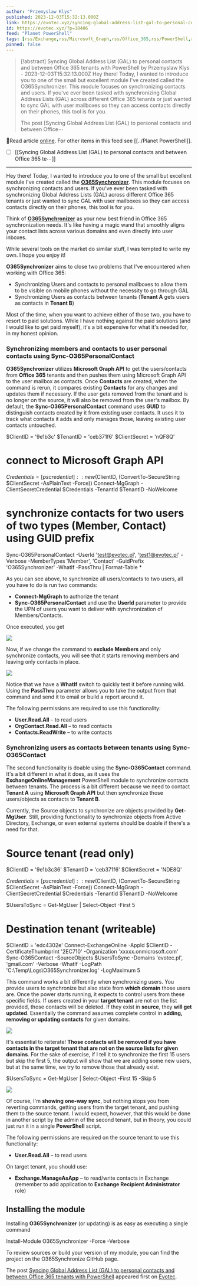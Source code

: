 ```yaml
---
author: "Przemyslaw Klys"
published: 2023-12-03T15:32:13.000Z
link: https://evotec.xyz/syncing-global-address-list-gal-to-personal-contacts-and-between-office-365-tenants-with-powershell/
id: https://evotec.xyz/?p=18406
feed: "Planet PowerShell"
tags: [rss/Exchange,rss/Microsoft_Graph,rss/Office_365,rss/PowerShell,rss/api,rss/exchange,rss/microsoft_graph,rss/office_365,rss/powershell]
pinned: false
---
```

> [!abstract] Syncing Global Address List (GAL) to personal contacts and between Office 365 tenants with PowerShell by Przemyslaw Klys - 2023-12-03T15:32:13.000Z
> Hey there! Today, I wanted to introduce you to one of the small but excellent module I've created called the O365Synchronizer. This module focuses on synchronizing contacts and users. If you've ever been tasked with synchronizing Global Address Lists (GAL) across different Office 365 tenants or just wanted to sync GAL with user mailboxes so they can access contacts directly on their phones, this tool is for you.
> 
> The post [Syncing Global Address List (GAL) to personal contacts and between Office⋯

🔗Read article [online](https://evotec.xyz/syncing-global-address-list-gal-to-personal-contacts-and-between-office-365-tenants-with-powershell/). For other items in this feed see [[../Planet PowerShell]].

- [ ] [[Syncing Global Address List (GAL) to personal contacts and between Office 365 te⋯]]
- - -
Hey there! Today, I wanted to introduce you to one of the small but excellent module I've created called the [**O365Synchronizer**](https://github.com/EvotecIT/O365Synchronizer). This module focuses on synchronizing contacts and users. If you've ever been tasked with synchronizing Global Address Lists (GAL) across different Office 365 tenants or just wanted to sync GAL with user mailboxes so they can access contacts directly on their phones, this tool is for you.

Think of [**O365Synchronizer**](https://github.com/EvotecIT/O365Synchronizer) as your new best friend in Office 365 synchronization needs. It's like having a magic wand that smoothly aligns your contact lists across various domains and even directly into user inboxes.

While several tools on the market do similar stuff, I was tempted to write my own. I hope you enjoy it!

**O365Synchronizer** aims to close two problems that I've encountered when working with Office 365:

- Synchronizing Users and contacts to personal mailboxes to allow them to be visible on mobile phones without the necessity to go through GAL
- Synchronizing Users as contacts between tenants (**Tenant A** gets users as contacts in **Tenant B**)

Most of the time, when you want to achieve either of those two, you have to resort to paid solutions. While I have nothing against the paid solutions (and I would like to get paid myself), it's a bit expensive for what it's needed for, in my honest opinion.

### Synchronizing members and contacts to user personal contacts using Sync-O365PersonalContact

**O365Synchronizer** utilizes **Microsoft Graph API** to get the users/contacts from **Office 365** tenants and then pushes them using Microsoft Graph API to the user mailbox as contacts. Once **Contacts** are created, when the command is rerun, it compares existing **Contacts** for any changes and updates them if necessary. If the user gets removed from the tenant and is no longer on the source, it will also be removed from the user's mailbox. By default, the **Sync-O365PersonalContact** command uses **GUID** to distinguish contacts created by it from existing user contacts. It uses it to track what contacts it adds and only manages those, leaving existing user contacts untouched.

$ClientID = '9e1b3c'
$TenantID = 'ceb371f6'
$ClientSecret = 'nQF8Q'

# connect to Microsoft Graph API
$Credentials = [pscredential]::new($ClientID, (ConvertTo-SecureString $ClientSecret -AsPlainText -Force))
Connect-MgGraph -ClientSecretCredential $Credentials -TenantId $TenantID -NoWelcome

# synchronize contacts for two users of two types (Member, Contact) using GUID prefix
Sync-O365PersonalContact -UserId 'test@evotec.pl', 'test1@evotec.pl' -Verbose -MemberTypes 'Member', 'Contact' -GuidPrefix 'O365Synchronizer' -WhatIf -PassThru | Format-Table *

As you can see above, to synchronize all users/contacts to two users, all you have to do is run two commands:

- **Connect-MgGraph** to authorize the tenant
- **Sync-O365PersonalContact** and use the **UserId** parameter to provide the UPN of users you want to deliver with synchronization of Members/Contacts.

Once executed, you get

[![](https://evotec.xyz/wp-content/uploads/2023/12/img_656b644cea972-1024x668.png)](https://evotec.xyz/wp-content/uploads/2023/12/img_656b644cea972.png)

Now, if we change the command to **exclude Members** and only synchronize contacts, you will see that it starts removing members and leaving only contacts in place.

[![](https://evotec.xyz/wp-content/uploads/2023/12/img_656b6d54a5694-1024x742.png)](https://evotec.xyz/wp-content/uploads/2023/12/img_656b6d54a5694.png)

Notice that we have a **WhatIf** switch to quickly test it before running wild. Using the **PassThru** parameter allows you to take the output from that command and send it to email or build a report around it.

The following permissions are required to use this functionality:

- **User.Read.All** – to read users
- **OrgContact.Read.All** – to read contacts
- **Contacts.ReadWrite** – to write contacts

### Synchronizing users as contacts between tenants using Sync-O365Contact

The second functionality is doable using the **Sync-O365Contact** command. It's a bit different in what it does, as it uses the **ExchangeOnlineManagement** PowerShell module to synchronize contacts between tenants. The process is a bit different because we need to contact **Tenant A** using **Microsoft Graph API** but then synchronize those users/objects as contacts to **Tenant B**.

Currently, the Source objects to synchronize are objects provided by **Get-MgUser**. Still, providing functionality to synchronize objects from Active Directory, Exchange, or even external systems should be doable if there's a need for that.

# Source tenant (read only)
$ClientID = '9e1b3c36'
$TenantID = 'ceb371f6'
$ClientSecret = 'NDE8Q'

$Credentials = [pscredential]::new($ClientID, (ConvertTo-SecureString $ClientSecret -AsPlainText -Force))
Connect-MgGraph -ClientSecretCredential $Credentials -TenantId $TenantID -NoWelcome

$UsersToSync = Get-MgUser | Select-Object -First 5

# Destination tenant (writeable)
$ClientID = 'edc4302e'
Connect-ExchangeOnline -AppId $ClientID -CertificateThumbprint '2EC710' -Organization 'xxxxx.onmicrosoft.com'
Sync-O365Contact -SourceObjects $UsersToSync -Domains 'evotec.pl', 'gmail.com' -Verbose -WhatIf -LogPath 'C:\Temp\Logs\O365Synchronizer.log' -LogMaximum 5

This command works a bit differently when synchronizing users. You provide users to synchronize but also state from **which domain** those users are. Once the power starts running, it expects to control users from these specific fields. If users created in your **target tenant** are not on the list provided, those contacts will be deleted. If they exist in **source**, they **will get updated**. Essentially the command assumes complete control in **adding, removing or updating contacts** for given domains.

[![](https://evotec.xyz/wp-content/uploads/2023/12/img_656b7266b8d78-1024x423.png)](https://evotec.xyz/wp-content/uploads/2023/12/img_656b7266b8d78.png)

It's essential to reiterate! **Those contacts will be removed if you have contacts in the target tenant that are not on the source lists for given domains**. For the sake of exercise, if I tell it to synchronize the first 15 users but skip the first 5, the output will show that we are adding some new users, but at the same time, we try to remove those that already exist.

$UsersToSync = Get-MgUser | Select-Object -First 15 -Skip 5

[![](https://evotec.xyz/wp-content/uploads/2023/12/img_656b74fe51ba5-1024x681.png)](https://evotec.xyz/wp-content/uploads/2023/12/img_656b74fe51ba5.png)

Of course, I'm **showing one-way sync**, but nothing stops you from reverting commands, getting users from the target tenant, and pushing them to the source tenant. I would expect, however, that this would be done in another script by the admin of the second tenant, but in theory, you could just run it in a single **PowerShell** script.

The following permissions are required on the source tenant to use this functionality:

- **User.Read.All** – to read users

On target tenant, you should use:

- **Exchange.ManageAsApp** – to read/write contacts in Exchange (remember to add application to **Exchange Recipient Administrator** role)

## Installing the module

Installing **O365Synchronizer** (or updating) is as easy as executing a single command

Install-Module O365Synchronizer -Force -Verbose

To review sources or build your version of my module, you can find the project on the O365Synchronize GitHub page.

The post [Syncing Global Address List (GAL) to personal contacts and between Office 365 tenants with PowerShell](https://evotec.xyz/syncing-global-address-list-gal-to-personal-contacts-and-between-office-365-tenants-with-powershell/) appeared first on [Evotec](https://evotec.xyz).
